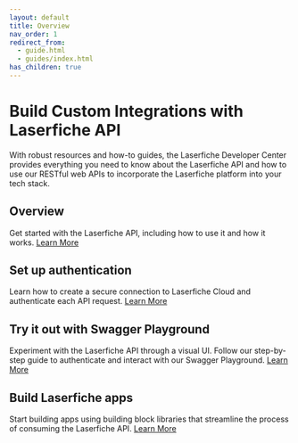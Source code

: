 ```yaml
---
layout: default
title: Overview
nav_order: 1
redirect_from:
  - guide.html
  - guides/index.html
has_children: true
---
```


<!--© 2024 Laserfiche.
See LICENSE-DOCUMENTATION and LICENSE-CODE in the project root for license information.-->

# Build Custom Integrations with Laserfiche API
With robust resources and how-to guides, the Laserfiche Developer Center provides everything you need to know about the Laserfiche API and how to use our RESTful web APIs to incorporate the Laserfiche platform into your tech stack.

## Overview

Get started with the Laserfiche API, including how to use it and how it works. [Learn More](./docs/api/guide_overview-of-the-laserfiche-api/)

## Set up authentication

Learn how to create a secure connection to Laserfiche Cloud and authenticate each API request. [Learn More](./docs/api/authentication/)

## Try it out with Swagger Playground

Experiment with the Laserfiche API through a visual UI. Follow our step-by-step guide to authenticate and interact with our Swagger Playground. [Learn More](./docs/api/authentication/guide_authenticating-to-the-swagger-playground/)

## Build Laserfiche apps

Start building apps using building block libraries that streamline the process of consuming the Laserfiche API. [Learn More](./docs/guides/guide_building-apps/)
